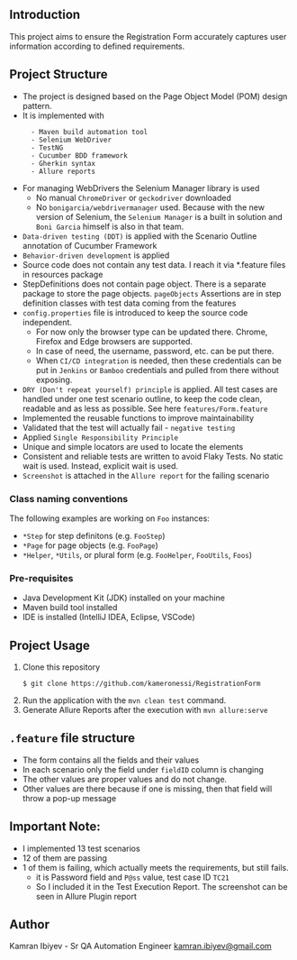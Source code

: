## Introduction

This project aims to ensure the Registration Form accurately captures user information according to defined requirements.

## Project Structure

- The project is designed based on the Page Object Model (POM) design pattern.
- It is implemented with
    ```
      - Maven build automation tool
      - Selenium WebDriver
      - TestNG
      - Cucumber BDD framework
      - Gherkin syntax
      - Allure reports
     ```
- For managing WebDrivers the Selenium Manager library is used
  - No manual `ChromeDriver` or `geckodriver` downloaded
  - No `bonigarcia/webdrivermanager` used. Because with the new version of Selenium, the `Selenium Manager` is a built in solution and `Boni Garcia` himself is also in that team. 
- `Data-driven testing (DDT)` is applied with the Scenario Outline annotation of Cucumber Framework
- `Behavior-driven development` is applied
- Source code does not contain any test data. I reach it via *.feature files in resources package
- StepDefinitions does not contain page object. There is a separate package to store the page objects. `pageObjects` 
  Assertions are in step definition classes with test data coming from the features
- `config.properties` file is introduced to keep the source code independent. 
  - For now only the browser type can be updated there. Chrome, Firefox and Edge browsers are supported.
  - In case of need, the username, password, etc. can be put there. 
  - When `CI/CD integration` is needed, then these credentials can be put in `Jenkins` or `Bamboo` credentials and pulled from there without exposing.
- `DRY (Don't repeat yourself) principle` is applied. All test cases are handled under one test scenario outline, to keep the code clean, readable and as less as possible. See here `features/Form.feature`
- Implemented the reusable functions to improve maintainability
- Validated that the test will actually fail - `negative testing`
- Applied `Single Responsibility Principle`
- Unique and simple locators are used to locate the elements
- Consistent and reliable tests are written to avoid Flaky Tests. No static wait is used. Instead, explicit wait is used.
- `Screenshot` is attached in the `Allure report` for the failing scenario 

### Class naming conventions

The following examples are working on `Foo` instances:
- `*Step` for step definitons (e.g. `FooStep`)
- `*Page` for page objects (e.g. `FooPage`)
- `*Helper`, `*Utils`, or plural form
  (e.g. `FooHelper`, `FooUtils`, `Foos`)

### Pre-requisites

- Java Development Kit (JDK) installed on your machine
- Maven build tool installed
- IDE is installed (IntelliJ IDEA, Eclipse, VSCode)


## Project Usage

1. Clone this repository
    ```
    $ git clone https://github.com/kameronessi/RegistrationForm
    ```
2. Run the application with the `mvn clean test` command.
3. Generate Allure Reports after the execution with `mvn allure:serve`


## `.feature` file structure

- The form contains all the fields and their values
- In each scenario only the field under `fieldID` column is changing
- The other values are proper values and do not change. 
- Other values are there because if one is missing, then that field will throw a pop-up message


## Important Note:

- I implemented 13 test scenarios
- 12 of them are passing
- 1 of them is failing, which actually meets the requirements, but still fails.
  - it is Password field and `P@ss` value, test case ID `TC21`
  - So I included it in the Test Execution Report. The screenshot can be seen in Allure Plugin report

## Author

Kamran Ibiyev - Sr QA Automation Engineer
kamran.ibiyev@gmail.com

